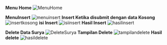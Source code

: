**Menu Home**
![MenuHome](https://github.com/user-attachments/assets/186a5e99-4e7e-4f62-a7e3-f97b5fc2513f)

**MenuInsert**
![menuinsert](https://github.com/user-attachments/assets/1584eee6-6790-428f-af56-48e4096d44ce)
**Insert Ketika disubmit dengan data Kosong**
![insertkosong](https://github.com/user-attachments/assets/1380d2af-0076-4a18-a045-ac2b76f11054)
**isi Insert**
![isiinsert](https://github.com/user-attachments/assets/f7acddff-6749-4e0a-9806-c015b3be361d)
**Hasil Insert**
![hasilinsert](https://github.com/user-attachments/assets/1fa81834-20af-4299-ac26-3ffefdfe4914)

**Delete Data Surya**
![DeleteSurya](https://github.com/user-attachments/assets/10447b93-5955-46ac-8ba7-2068d02bd435)
**Tampilan Delete**
![tampilandelete](https://github.com/user-attachments/assets/1225420d-8c54-4685-89b6-a6d4394d4214)
**Hasil delete**
![hasildelete](https://github.com/user-attachments/assets/5c094759-078a-4afb-b419-82f96e9777f3)
